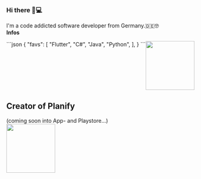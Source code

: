 ### Hi there 👋💻
I'm a code addicted software developer from Germany.🇩🇪🤓<br>
<strong>Infos</strong>
<div style="display:flex">
 ```json
{
  "favs": [
    "Flutter",
    "C#",
    "Java",
    "Python",
  ],
}
```
<img style="float:right;" src="https://octodex.github.com/images/baracktocat.jpg" height="128" width="128" />
</div>


## Creator of Planify
(coming soon into App- and Playstore...)<br>
<img src="https://raw.githubusercontent.com/HenrikThien/planify/master/app_icon.png?token=ACCVCLEMWTBHUGI42NQO3VS7DFZL4" width="128" height="128" />
